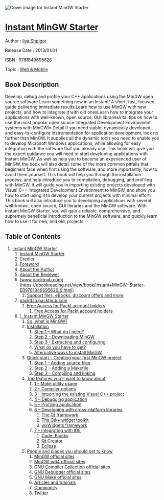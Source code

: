 ![Cover image for Instant MinGW Starter](https://imgdetail.ebookreading.net/cover/cover/web_mobile/EB9781849695626.jpg)

[Instant MinGW Starter](https://ebookreading.net/view/book/Instant+MinGW+Starter-EB9781849695626_1.html "Instant MinGW Starter")
====================================================================================================================

Author : [Ilya Shpigor](https://ebookreading.net/search/author/Ilya+Shpigor)

Release Date : 2013/01/01

ISBN : 9781849695626

Topic : [Web & Mobile](https://ebookreading.net/search/category/web-mobile)

Book Description
-----------------

Develop, debug and profile your C++ applications using the MinGW open source software
Learn something new in an Instant! A short, fast, focused guide delivering immediate results.Learn how to use MinGW with new projects, and how to integrate it with old onesLearn how to integrate your applications with well-known, open source, GUI librariesVital tips on how to use the most popular open source Integrated Development Environment systems with MinGWIn Detail
If you need stable, dynamically developed, and easy-to-configure instrumentation for application development, look no further than MinGW. It supplies all the dynamic tools you need to enable you to develop Microsoft Windows applications, while allowing for easy integration with the software that you already use.
This book will give you the expert guidance you will need to start developing applications with Instant MinGW. As well as help you to become an experienced user of MinGW, the book will also detail some of the more common pitfalls that beginners face when first using the software, and more importantly, how to avoid them yourself. 
This book will help  you through the installation process, and help introduce you to compilation, debugging, and profiling with MinGW. It will guide you in importing existing projects developed with Visual C++ Integrated Development Environment to MinGW, and show you how to start using it to develop your current projects with minimal effort. 
This book will also introduce you to developing applications with several well-known, open source, GUI libraries and the MinGW software. 
With Instant MinGW Starter, you will gain a reliable, comprehensive, and supremely beneficial introduction to the MinGW software, and quickly learn how to use it for new, and old, projects.
              
Table of Contents
-----------------

1. [Instant MinGW Starter](https://ebookreading.net/view/book/Instant+MinGW+Starter-EB9781849695626_3.html)
    1. [Instant MinGW Starter](https://ebookreading.net/view/book/Instant+MinGW+Starter-EB9781849695626_4.html)
    1. [Credits](https://ebookreading.net/view/book/Instant+MinGW+Starter-EB9781849695626_5.html)
    1. [Foreword](https://ebookreading.net/view/book/Instant+MinGW+Starter-EB9781849695626_6.html)
    1. [About the Author](https://ebookreading.net/view/book/Instant+MinGW+Starter-EB9781849695626_7.html)
    1. [About the Reviewer](https://ebookreading.net/view/book/Instant+MinGW+Starter-EB9781849695626_8.html)
    1. [www.packtpub.com](https://ebookreading.net/view/book/Instant+MinGW+Starter-EB9781849695626_9.html)
        1. [Support files, eBooks, discount offers and more](https://ebookreading.net/view/book/Instant+MinGW+Starter-EB9781849695626_9.html#ch00lvl1sec01)
    1. [packtLib.packtpub.com](https://ebookreading.net/view/book/Instant+MinGW+Starter-EB9781849695626_10.html)
        1. [Free Access for Packt account holders](https://ebookreading.net/view/book/Instant+MinGW+Starter-EB9781849695626_10.html#ch00lvl2sec01)
            1. [Free Access for Packt account holders](https://ebookreading.net/view/book/Instant+MinGW+Starter-EB9781849695626_10.html#ch00lvl2sec01)
    1. [1. Instant MinGW Starter](https://ebookreading.net/view/book/Instant+MinGW+Starter-EB9781849695626_11.html)
        1. [So, what is MinGW?](https://ebookreading.net/view/book/Instant+MinGW+Starter-EB9781849695626_11.html#ch01lvl1sec03)
        1. [Installation](https://ebookreading.net/view/book/Instant+MinGW+Starter-EB9781849695626_12.html)
            1. [Step 1 – What do I need?](https://ebookreading.net/view/book/Instant+MinGW+Starter-EB9781849695626_12.html#ch01lvl2sec02)
            1. [Step 2 – Downloading MinGW](https://ebookreading.net/view/book/Instant+MinGW+Starter-EB9781849695626_12.html#ch01lvl2sec03)
            1. [Step 3 – Extracting and configuring](https://ebookreading.net/view/book/Instant+MinGW+Starter-EB9781849695626_12.html#ch01lvl2sec04)
            1. [What do you have to get?](https://ebookreading.net/view/book/Instant+MinGW+Starter-EB9781849695626_12.html#ch01lvl2sec05)
            1. [Alternative ways to install MinGW](https://ebookreading.net/view/book/Instant+MinGW+Starter-EB9781849695626_12.html#ch01lvl2sec06)
        1. [Quick start – Creating your first MinGW project](https://ebookreading.net/view/book/Instant+MinGW+Starter-EB9781849695626_13.html)
            1. [Step 1 – Adding source files](https://ebookreading.net/view/book/Instant+MinGW+Starter-EB9781849695626_13.html#ch01lvl2sec07)
            1. [Step 2 – Adding a Makefile](https://ebookreading.net/view/book/Instant+MinGW+Starter-EB9781849695626_13.html#ch01lvl2sec08)
            1. [Step 3 – Compiling and linking](https://ebookreading.net/view/book/Instant+MinGW+Starter-EB9781849695626_13.html#ch01lvl2sec09)
        1. [Top features you&#39;ll want to know about](https://ebookreading.net/view/book/Instant+MinGW+Starter-EB9781849695626_14.html)
            1. [1 – Make utility usage](https://ebookreading.net/view/book/Instant+MinGW+Starter-EB9781849695626_14.html#ch01lvl2sec10)
            1. [2 – Compiler options](https://ebookreading.net/view/book/Instant+MinGW+Starter-EB9781849695626_14.html#ch01lvl2sec11)
            1. [3 – Importing the existing Visual C++ project](https://ebookreading.net/view/book/Instant+MinGW+Starter-EB9781849695626_14.html#ch01lvl2sec12)
            1. [4 – Debugging application](https://ebookreading.net/view/book/Instant+MinGW+Starter-EB9781849695626_14.html#ch01lvl2sec13)
            1. [5 – Profiling application](https://ebookreading.net/view/book/Instant+MinGW+Starter-EB9781849695626_14.html#ch01lvl2sec14)
            1. [6 – Developing with cross-platform libraries](https://ebookreading.net/view/book/Instant+MinGW+Starter-EB9781849695626_14.html#ch01lvl2sec15)
                1. [The Qt framework](https://ebookreading.net/view/book/Instant+MinGW+Starter-EB9781849695626_14.html#ch01lvl3sec01)
                1. [The Gtk+ widget toolkit](https://ebookreading.net/view/book/Instant+MinGW+Starter-EB9781849695626_14.html#ch01lvl3sec02)
                1. [wxWidgets framework](https://ebookreading.net/view/book/Instant+MinGW+Starter-EB9781849695626_14.html#ch01lvl3sec03)
            1. [7 – Integrating with IDE](https://ebookreading.net/view/book/Instant+MinGW+Starter-EB9781849695626_14.html#ch01lvl2sec16)
                1. [Code::Blocks](https://ebookreading.net/view/book/Instant+MinGW+Starter-EB9781849695626_14.html#ch01lvl3sec04)
                1. [Qt Creator](https://ebookreading.net/view/book/Instant+MinGW+Starter-EB9781849695626_14.html#ch01lvl3sec05)
                1. [Eclipse](https://ebookreading.net/view/book/Instant+MinGW+Starter-EB9781849695626_14.html#ch01lvl3sec06)
        1. [People and places you should get to know](https://ebookreading.net/view/book/Instant+MinGW+Starter-EB9781849695626_15.html)
            1. [MinGW official sites](https://ebookreading.net/view/book/Instant+MinGW+Starter-EB9781849695626_15.html#ch01lvl2sec17)
            1. [MinGW-w64 official sites](https://ebookreading.net/view/book/Instant+MinGW+Starter-EB9781849695626_15.html#ch01lvl2sec18)
            1. [GNU Compiler Collection official sites](https://ebookreading.net/view/book/Instant+MinGW+Starter-EB9781849695626_15.html#ch01lvl2sec19)
            1. [GNU Debugger official sites](https://ebookreading.net/view/book/Instant+MinGW+Starter-EB9781849695626_15.html#ch01lvl2sec20)
            1. [GNU Make official sites](https://ebookreading.net/view/book/Instant+MinGW+Starter-EB9781849695626_15.html#ch01lvl2sec21)
            1. [Articles and tutorials](https://ebookreading.net/view/book/Instant+MinGW+Starter-EB9781849695626_15.html#ch01lvl2sec22)
            1. [Community](https://ebookreading.net/view/book/Instant+MinGW+Starter-EB9781849695626_15.html#ch01lvl2sec23)
            1. [Twitter](https://ebookreading.net/view/book/Instant+MinGW+Starter-EB9781849695626_15.html#ch01lvl2sec24)
